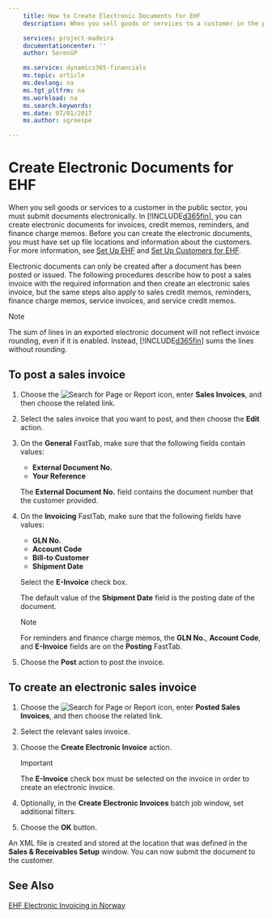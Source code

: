 ```yaml
---
    title: How to Create Electronic Documents for EHF
    description: When you sell goods or services to a customer in the public sector, you must submit documents electronically.

    services: project-madeira 
    documentationcenter: ''
    author: SorenGP

    ms.service: dynamics365-financials
    ms.topic: article
    ms.devlang: na
    ms.tgt_pltfrm: na
    ms.workload: na
    ms.search.keywords:
    ms.date: 07/01/2017
    ms.author: sgroespe

---
```

# Create Electronic Documents for EHF
When you sell goods or services to a customer in the public sector, you must submit documents electronically.  In [!INCLUDE[d365fin](../../includes/d365fin_md.md)], you can create electronic documents for invoices, credit memos, reminders, and finance charge memos. Before you can create the electronic documents, you must have set up file locations and information about the customers. For more information, see [Set Up EHF](how-to-set-up-ehf.md) and [Set Up Customers for EHF](how-to-set-up-customers-for-ehf.md).

Electronic documents can only be created after a document has been posted or issued. The following procedures describe how to post a sales invoice with the required information and then create an electronic sales invoice, but the same steps also apply to sales credit memos, reminders, finance charge memos, service invoices, and service credit memos.  

> [!NOTE]  
>  The sum of lines in an exported electronic document will not reflect invoice rounding, even if it is enabled. Instead, [!INCLUDE[d365fin](../../includes/d365fin_md.md)] sums the lines without rounding.  

## To post a sales invoice  

1.  Choose the ![Search for Page or Report](../../media/ui-search/search_small.png "Search for Page or Report icon") icon, enter **Sales Invoices**, and then choose the related link.  
2.  Select the sales invoice that you want to post, and then choose the **Edit** action.  
3.  On the **General** FastTab, make sure that the following fields contain values:  

    - **External Document No.**  
    - **Your Reference**  

    The **External Document No.** field contains the document number that the customer provided.  

4.  On the **Invoicing** FastTab, make sure that the following fields have values:  

    - **GLN No.**  
    - **Account Code**  
    - **Bill-to Customer**  
    - **Shipment Date**  

    Select the **E-Invoice** check box.  

    The default value of the **Shipment Date** field is the posting date of the document.  

    > [!NOTE]  
    >  For reminders and finance charge memos, the **GLN No.**, **Account Code**, and **E-Invoice** fields are on the **Posting** FastTab.  

5.  Choose the **Post** action to post the invoice.  

## To create an electronic sales invoice  

1.  Choose the ![Search for Page or Report](../../media/ui-search/search_small.png "Search for Page or Report icon") icon, enter **Posted Sales Invoices**, and then choose the related link.  
2.  Select the relevant sales invoice.  
3.  Choose the **Create Electronic Invoice** action.  

    > [!IMPORTANT]  
    >  The **E-Invoice** check box must be selected on the invoice in order to create an electronic invoice.  

4.  Optionally, in the **Create Electronic Invoices** batch job window, set additional filters.  
5.  Choose the **OK** button.  

An XML file is created and stored at the location that was defined in the **Sales & Receivables Setup** window. You can now submit the document to the customer.  

## See Also  
 [EHF Electronic Invoicing in Norway](ehf-electronic-invoicing-in-norway.md)
